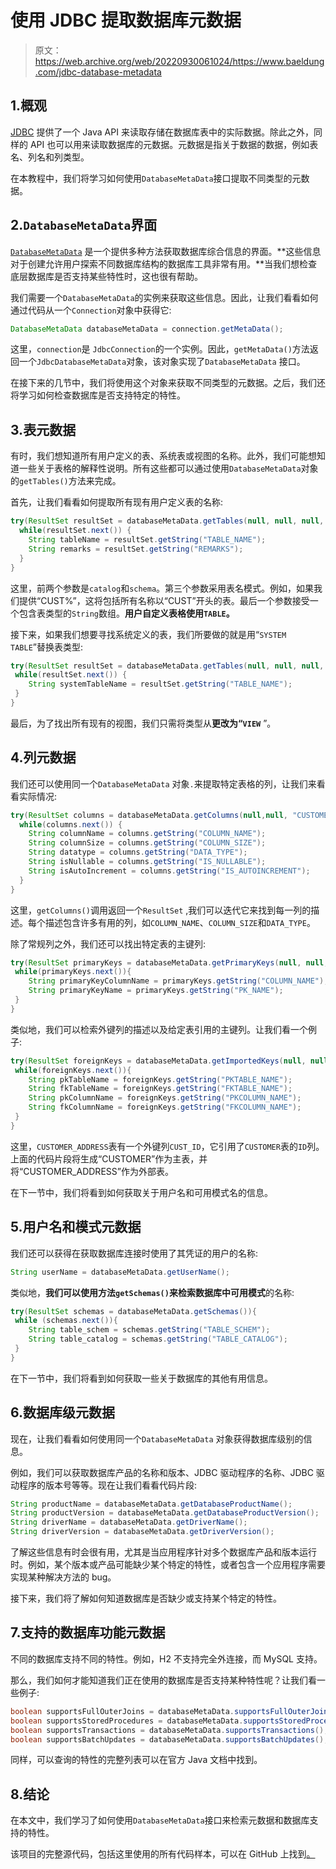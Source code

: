 # 使用 JDBC 提取数据库元数据

> 原文：<https://web.archive.org/web/20220930061024/https://www.baeldung.com/jdbc-database-metadata>

## 1.概观

[JDBC](/web/20221208143841/https://www.baeldung.com/java-jdbc) 提供了一个 Java API 来读取存储在数据库表中的实际数据。除此之外，同样的 API 也可以用来读取数据库的元数据。元数据是指关于数据的数据，例如表名、列名和列类型。

在本教程中，我们将学习如何使用`DatabaseMetaData`接口提取不同类型的元数据。

## 2.`DatabaseMetaData`界面

[`DatabaseMetaData`](https://web.archive.org/web/20221208143841/https://docs.oracle.com/en/java/javase/11/docs/api/java.sql/java/sql/DatabaseMetaData.html) 是一个提供多种方法获取数据库综合信息的界面。**这些信息对于创建允许用户探索不同数据库结构的数据库工具非常有用。**当我们想检查底层数据库是否支持某些特性时，这也很有帮助。

我们需要一个`DatabaseMetaData`的实例来获取这些信息。因此，让我们看看如何通过代码从一个`Connection`对象中获得它:

```java
DatabaseMetaData databaseMetaData = connection.getMetaData();
```

这里，`connection`是 `JdbcConnection`的一个实例。因此，`getMetaData()`方法返回一个`JdbcDatabaseMetaData`对象，该对象实现了`DatabaseMetaData` 接口。

在接下来的几节中，我们将使用这个对象来获取不同类型的元数据。之后，我们还将学习如何检查数据库是否支持特定的特性。

## 3.表元数据

有时，我们想知道所有用户定义的表、系统表或视图的名称。此外，我们可能想知道一些关于表格的解释性说明。所有这些都可以通过使用`DatabaseMetaData`对象的`getTables()`方法来完成。

首先，让我们看看如何提取所有现有用户定义表的名称:

```java
try(ResultSet resultSet = databaseMetaData.getTables(null, null, null, new String[]{"TABLE"})){ 
  while(resultSet.next()) { 
    String tableName = resultSet.getString("TABLE_NAME"); 
    String remarks = resultSet.getString("REMARKS"); 
  }
}
```

这里，前两个参数是`catalog`和`schema`。第三个参数采用表名模式。例如，如果我们提供“CUST%”，这将包括所有名称以“CUST”开头的表。最后一个参数接受一个包含表类型的`String`数组。**用户自定义表格使用`TABLE`。**

接下来，如果我们想要寻找系统定义的表，我们所要做的就是用“`SYSTEM TABLE`”替换表类型:

```java
try(ResultSet resultSet = databaseMetaData.getTables(null, null, null, new String[]{"SYSTEM TABLE"})){
 while(resultSet.next()) { 
    String systemTableName = resultSet.getString("TABLE_NAME"); 
 }
}
```

最后，为了找出所有现有的视图，我们只需将类型从**更改为“`VIEW`** ”。

## 4.列元数据

我们还可以使用同一个`DatabaseMetaData` 对象`.`来提取特定表格的列，让我们来看看实际情况:

```java
try(ResultSet columns = databaseMetaData.getColumns(null,null, "CUSTOMER_ADDRESS", null)){
  while(columns.next()) {
    String columnName = columns.getString("COLUMN_NAME");
    String columnSize = columns.getString("COLUMN_SIZE");
    String datatype = columns.getString("DATA_TYPE");
    String isNullable = columns.getString("IS_NULLABLE");
    String isAutoIncrement = columns.getString("IS_AUTOINCREMENT");
  }
}
```

这里，`getColumns()`调用返回一个`ResultSet` ,我们可以迭代它来找到每一列的描述。每个描述包含许多有用的列，如`COLUMN_NAME`、`COLUMN_SIZE`和`DATA_TYPE`。

除了常规列之外，我们还可以找出特定表的主键列:

```java
try(ResultSet primaryKeys = databaseMetaData.getPrimaryKeys(null, null, "CUSTOMER_ADDRESS")){ 
 while(primaryKeys.next()){ 
    String primaryKeyColumnName = primaryKeys.getString("COLUMN_NAME"); 
    String primaryKeyName = primaryKeys.getString("PK_NAME"); 
 }
}
```

类似地，我们可以检索外键列的描述以及给定表引用的主键列。让我们看一个例子:

```java
try(ResultSet foreignKeys = databaseMetaData.getImportedKeys(null, null, "CUSTOMER_ADDRESS")){
 while(foreignKeys.next()){
    String pkTableName = foreignKeys.getString("PKTABLE_NAME");
    String fkTableName = foreignKeys.getString("FKTABLE_NAME");
    String pkColumnName = foreignKeys.getString("PKCOLUMN_NAME");
    String fkColumnName = foreignKeys.getString("FKCOLUMN_NAME");
 }
}
```

这里，`CUSTOMER_ADDRESS`表有一个外键列`CUST_ID`，它引用了`CUSTOMER`表的`ID`列。上面的代码片段将生成“CUSTOMER”作为主表，并将“CUSTOMER_ADDRESS”作为外部表。

在下一节中，我们将看到如何获取关于用户名和可用模式名的信息。

## 5.用户名和模式元数据

我们还可以获得在获取数据库连接时使用了其凭证的用户的名称:

```java
String userName = databaseMetaData.getUserName();
```

类似地，**我们可以使用方法`getSchemas()`来检索数据库中可用模式**的名称:

```java
try(ResultSet schemas = databaseMetaData.getSchemas()){
 while (schemas.next()){
    String table_schem = schemas.getString("TABLE_SCHEM");
    String table_catalog = schemas.getString("TABLE_CATALOG");
 }
}
```

在下一节中，我们将看到如何获取一些关于数据库的其他有用信息。

## 6.数据库级元数据

现在，让我们看看如何使用同一个`DatabaseMetaData` 对象获得数据库级别的信息。

例如，我们可以获取数据库产品的名称和版本、JDBC 驱动程序的名称、JDBC 驱动程序的版本号等等。现在让我们看看代码片段:

```java
String productName = databaseMetaData.getDatabaseProductName();
String productVersion = databaseMetaData.getDatabaseProductVersion();
String driverName = databaseMetaData.getDriverName();
String driverVersion = databaseMetaData.getDriverVersion();
```

了解这些信息有时会很有用，尤其是当应用程序针对多个数据库产品和版本运行时。例如，某个版本或产品可能缺少某个特定的特性，或者包含一个应用程序需要实现某种解决方法的 bug。

接下来，我们将了解如何知道数据库是否缺少或支持某个特定的特性。

## 7.支持的数据库功能元数据

不同的数据库支持不同的特性。例如，H2 不支持完全外连接，而 MySQL 支持。

那么，我们如何才能知道我们正在使用的数据库是否支持某种特性呢？让我们看一些例子:

```java
boolean supportsFullOuterJoins = databaseMetaData.supportsFullOuterJoins();
boolean supportsStoredProcedures = databaseMetaData.supportsStoredProcedures();
boolean supportsTransactions = databaseMetaData.supportsTransactions();
boolean supportsBatchUpdates = databaseMetaData.supportsBatchUpdates();
```

同样，可以查询的特性的完整列表可以在官方 Java 文档中找到。

## 8.结论

在本文中，我们学习了如何使用`DatabaseMetaData`接口来检索元数据和数据库支持的特性。

该项目的完整源代码，包括这里使用的所有代码样本，可以在 GitHub 上找到[。](https://web.archive.org/web/20221208143841/https://github.com/eugenp/tutorials/tree/master/persistence-modules/core-java-persistence)